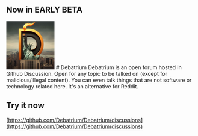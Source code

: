 ## Now in EARLY BETA

<img src="logo.jpg" width="128px" height="128px">
# Debatrium
Debatrium is an open forum hosted in Github Discussion. Open for any topic to be talked on (except for malicious/illegal content). You can even talk things that are not software or technology related here. It's an alternative for Reddit.


## Try it now
[https://github.com/Debatrium/Debatrium/discussions](https://github.com/Debatrium/Debatrium/discussions)

